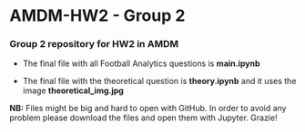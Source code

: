 # AMDM-HW2 - Group 2

### Group 2 repository for HW2 in AMDM

- The final file with all Football Analytics questions is **main.ipynb**

- The final file with the theoretical question is **theory.ipynb** and it uses the image **theoretical_img.jpg**


**NB:** Files might be big and hard to open with GitHub. In order to avoid any problem please download the files and open them with Jupyter. Grazie!
